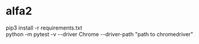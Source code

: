 # alfa2
pip3 install -r requirements.txt\
python -m pytest -v --driver Chrome --driver-path "path to chromedriver"
